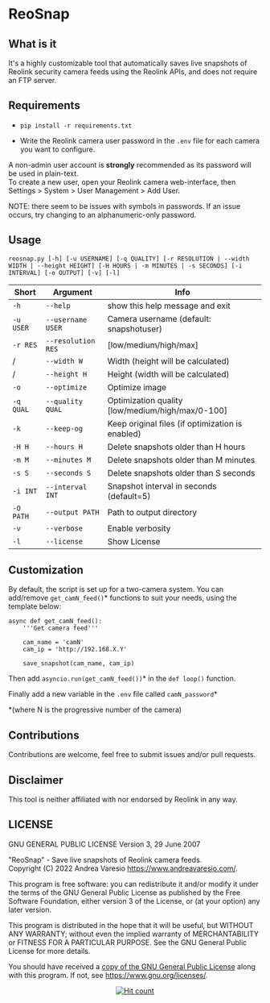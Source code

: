 # ReoSnap

## What is it
It's a highly customizable tool that automatically saves live snapshots of Reolink security camera feeds using the Reolink APIs, and does not require an FTP server.

## Requirements
- `pip install -r requirements.txt`

- Write the Reolink camera user password in the `.env` file for each camera you want to configure.

A non-admin user account is **strongly** recommended as its password will be used in plain-text.
<br />
To create a new user, open your Reolink camera web-interface, then Settings > System > User Management > Add User.

NOTE: there seem to be issues with symbols in passwords. If an issue occurs, try changing to an alphanumeric-only password.

## Usage
```
reosnap.py [-h] [-u USERNAME] [-q QUALITY] [-r RESOLUTION | --width WIDTH | --height HEIGHT] [-H HOURS | -m MINUTES | -s SECONDS] [-i INTERVAL] [-o OUTPUT] [-v] [-l]
```

Short | Argument | Info
---|---|---
`-h` | `--help` | show this help message and exit
`-u USER` | `--username USER` | Camera username (default: snapshotuser)
`-r RES` | `--resolution RES` | [low/medium/high/max]
/ | `--width W` | Width (height will be calculated)
/ | `--height H` | Height (width will be calculated)
`-o` | `--optimize` | Optimize image
`-q QUAL` | `--quality QUAL` | Optimization quality [low/medium/high/max/0-100]
`-k` | `--keep-og` | Keep original files (if optimization is enabled)
`-H H` | `--hours H` | Delete snapshots older than H hours
`-m M` | `--minutes M` | Delete snapshots older than M minutes
`-s S` | `--seconds S` | Delete snapshots older than S seconds
`-i INT` | `--interval INT` | Snapshot interval in seconds (default=5)
`-O PATH` | `--output PATH` | Path to output directory
`-v` | `--verbose` | Enable verbosity
`-l` | `--license` | Show License

## Customization
By default, the script is set up for a two-camera system. You can add/remove `get_camN_feed()`* functions to suit your needs, using the template below:

```
async def get_camN_feed():
    '''Get camera feed'''

    cam_name = 'camN'
    cam_ip = 'http://192.168.X.Y'

    save_snapshot(cam_name, cam_ip)
```

Then add `asyncio.run(get_camN_feed())`* in the `def loop()` function.

Finally add a new variable in the `.env` file called `camN_password`*

*(where N is the progressive number of the camera)

## Contributions
Contributions are welcome, feel free to submit issues and/or pull requests.

## Disclaimer
This tool is neither affiliated with nor endorsed by Reolink in any way.

## LICENSE
GNU GENERAL PUBLIC LICENSE
Version 3, 29 June 2007

"ReoSnap" - Save live snapshots of Reolink camera feeds.<br />
Copyright (C) 2022 Andrea Varesio <https://www.andreavaresio.com/>.

This program is free software: you can redistribute it and/or modify
it under the terms of the GNU General Public License as published by
the Free Software Foundation, either version 3 of the License, or
(at your option) any later version.

This program is distributed in the hope that it will be useful,
but WITHOUT ANY WARRANTY; without even the implied warranty of
MERCHANTABILITY or FITNESS FOR A PARTICULAR PURPOSE.  See the
GNU General Public License for more details.

You should have received a [copy of the GNU General Public License](https://github.com/andrea-varesio/ReoSnap/blob/main/LICENSE)
along with this program.  If not, see <https://www.gnu.org/licenses/>.

<div align="center">
<a href="https://github.com/andrea-varesio/ReoSnap/">
  <img src="http://hits.dwyl.com/andrea-varesio/ReoSnap.svg?style=flat-square" alt="Hit count" />
</a>
</div>
